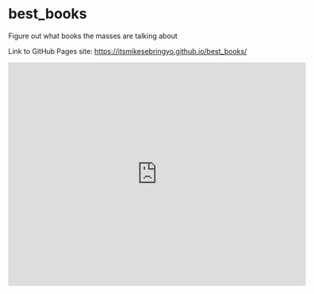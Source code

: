 # best_books
Figure out what books the masses are talking about

Link to GitHub Pages site: https://itsmikesebringyo.github.io/best_books/

<iframe width="600" height="450" src="https://datastudio.google.com/embed/reporting/b9d15d0d-085f-40ff-8885-03d3aa6b26aa/page/fP6kC" frameborder="0" style="border:0" allowfullscreen></iframe>
